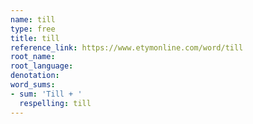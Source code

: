 ```yaml
---
name: till
type: free
title: till
reference_link: https://www.etymonline.com/word/till
root_name: 
root_language: 
denotation: 
word_sums:
- sum: 'Till + '
  respelling: till
---
```

